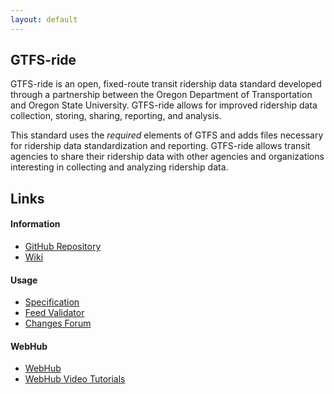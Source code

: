 ```yaml
---
layout: default
---
```


## GTFS-ride

GTFS-ride is an open, fixed-route transit ridership data standard developed through a partnership between the Oregon Department of Transportation and Oregon State University. GTFS-ride allows for improved ridership data collection, storing, sharing, reporting, and analysis.

This standard uses the _required_ elements of GTFS and adds files necessary for ridership data standardization and reporting. GTFS-ride allows transit agencies to share their ridership data with other agencies and organizations interesting in collecting and analyzing ridership data.

## Links

#### Information
*	[GitHub Repository](http://github.gtfs-ride.org)
*	[Wiki](http://wiki.gtfs-ride.org)

#### Usage
*	[Specification](http://spec.gtfs-ride.org)
*	[Feed Validator](http://validation.gtfs-ride.org)
*	[Changes Forum](http://changes.gtfs-ride.org)

#### WebHub
*	[WebHub](http://webhub.gtfs-ride.org)
*	[WebHub Video Tutorials](videos.md)